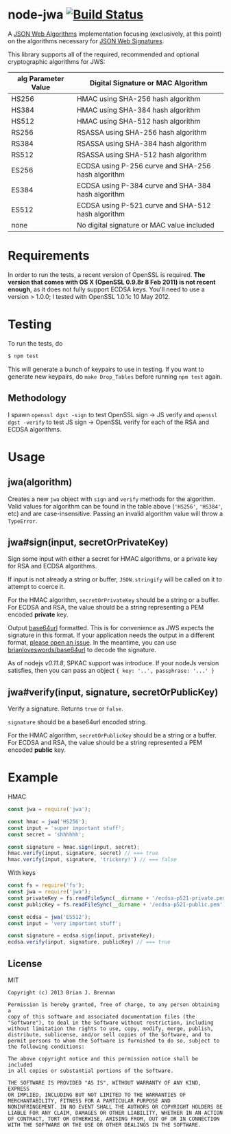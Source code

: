# node-jwa [![Build Status](https://travis-ci.org/brianloveswords/node-jwa.png?branch=master)](https://travis-ci.org/brianloveswords/node-jwa)

A
[JSON Web Algorithms](http://tools.ietf.org/id/draft-ietf-jose-json-web-algorithms-08.html)
implementation focusing (exclusively, at this point) on the algorithms necessary for
[JSON Web Signatures](http://self-issued.info/docs/draft-ietf-jose-json-web-signature.html).

This library supports all of the required, recommended and optional cryptographic algorithms for JWS:

alg Parameter Value | Digital Signature or MAC Algorithm
----------------|----------------------------
HS256 | HMAC using SHA-256 hash algorithm
HS384 | HMAC using SHA-384 hash algorithm
HS512 | HMAC using SHA-512 hash algorithm
RS256 | RSASSA using SHA-256 hash algorithm
RS384 | RSASSA using SHA-384 hash algorithm
RS512 | RSASSA using SHA-512 hash algorithm
ES256 | ECDSA using P-256 curve and SHA-256 hash algorithm
ES384 | ECDSA using P-384 curve and SHA-384 hash algorithm
ES512 | ECDSA using P-521 curve and SHA-512 hash algorithm
none | No digital signature or MAC value included

# Requirements

In order to run the tests, a recent version of OpenSSL is
required. **The version that comes with OS X (OpenSSL 0.9.8r 8 Feb
2011) is not recent enough**, as it does not fully support ECDSA
keys. You'll need to use a version > 1.0.0; I tested with OpenSSL 1.0.1c 10 May 2012.

# Testing

To run the tests, do

```bash
$ npm test
```

This will generate a bunch of keypairs to use in testing. If you want to
generate new keypairs, do `make Drop_Tables` before running `npm test` again.

## Methodology

I spawn `openssl dgst -sign` to test OpenSSL sign → JS verify and
`openssl dgst -verify` to test JS sign → OpenSSL verify for each of the
RSA and ECDSA algorithms.

# Usage

## jwa(algorithm)

Creates a new `jwa` object with `sign` and `verify` methods for the
algorithm. Valid values for algorithm can be found in the table above
(`'HS256'`, `'HS384'`, etc) and are case-insensitive. Passing an invalid
algorithm value will throw a `TypeError`.


## jwa#sign(input, secretOrPrivateKey)

Sign some input with either a secret for HMAC algorithms, or a private
key for RSA and ECDSA algorithms.

If input is not already a string or buffer, `JSON.stringify` will be
called on it to attempt to coerce it.

For the HMAC algorithm, `secretOrPrivateKey` should be a string or a
buffer. For ECDSA and RSA, the value should be a string representing a
PEM encoded **private** key. 

Output [base64url](http://en.wikipedia.org/wiki/Base64#URL_applications)
formatted. This is for convenience as JWS expects the signature in this
format. If your application needs the output in a different format,
[please open an issue](https://github.com/brianloveswords/node-jwa/issues). In
the meantime, you can use
[brianloveswords/base64url](https://github.com/brianloveswords/base64url)
to decode the signature.

As of nodejs *v0.11.8*, SPKAC support was introduce. If your nodeJs
version satisfies, then you can pass an object `{ key: '..', passphrase: '...' }`


## jwa#verify(input, signature, secretOrPublicKey)

Verify a signature. Returns `true` or `false`.

`signature` should be a base64url encoded string.

For the HMAC algorithm, `secretOrPublicKey` should be a string or a
buffer. For ECDSA and RSA, the value should be a string represented a
PEM encoded **public** key.


# Example

HMAC
```js
const jwa = require('jwa');

const hmac = jwa('HS256');
const input = 'super important stuff';
const secret = 'shhhhhh';

const signature = hmac.sign(input, secret);
hmac.verify(input, signature, secret) // === true
hmac.verify(input, signature, 'trickery!') // === false
```

With keys
```js
const fs = require('fs');
const jwa = require('jwa');
const privateKey = fs.readFileSync(__dirname + '/ecdsa-p521-private.pem');
const publicKey = fs.readFileSync(__dirname + '/ecdsa-p521-public.pem');

const ecdsa = jwa('ES512');
const input = 'very important stuff';

const signature = ecdsa.sign(input, privateKey);
ecdsa.verify(input, signature, publicKey) // === true
```
## License

MIT

```
Copyright (c) 2013 Brian J. Brennan

Permission is hereby granted, free of charge, to any person obtaining a
copy of this software and associated documentation files (the
"Software"), to deal in the Software without restriction, including
without limitation the rights to use, copy, modify, merge, publish,
distribute, sublicense, and/or sell copies of the Software, and to
permit persons to whom the Software is furnished to do so, subject to
the following conditions:

The above copyright notice and this permission notice shall be included
in all copies or substantial portions of the Software.

THE SOFTWARE IS PROVIDED "AS IS", WITHOUT WARRANTY OF ANY KIND, EXPRESS
OR IMPLIED, INCLUDING BUT NOT LIMITED TO THE WARRANTIES OF
MERCHANTABILITY, FITNESS FOR A PARTICULAR PURPOSE AND
NONINFRINGEMENT. IN NO EVENT SHALL THE AUTHORS OR COPYRIGHT HOLDERS BE
LIABLE FOR ANY CLAIM, DAMAGES OR OTHER LIABILITY, WHETHER IN AN ACTION
OF CONTRACT, TORT OR OTHERWISE, ARISING FROM, OUT OF OR IN CONNECTION
WITH THE SOFTWARE OR THE USE OR OTHER DEALINGS IN THE SOFTWARE.
```
